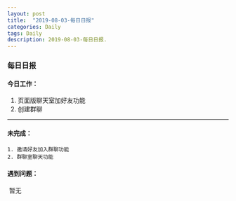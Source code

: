 ```yaml
---
layout: post
title:  "2019-08-03-每日日报"
categories: Daily
tags: Daily
description: 2019-08-03-每日日报.
---
```


### 每日日报

#### 今日工作：

1. 页面版聊天室加好友功能
2. 创建群聊

---

#### 未完成：

	1. 邀请好友加入群聊功能
 	2. 群聊室聊天功能

#### 遇到问题：

​	暂无




​	